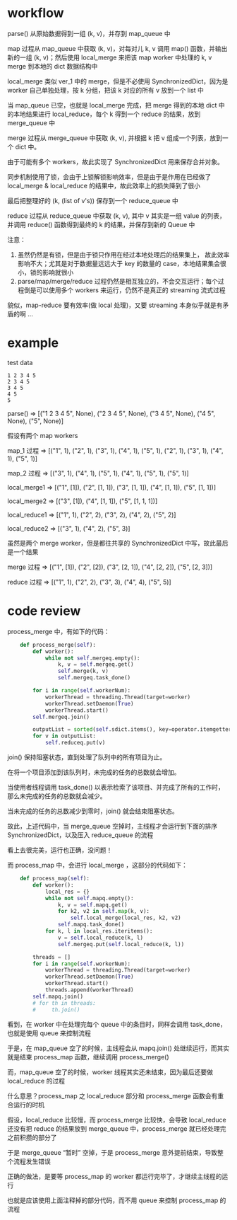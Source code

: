 workflow
=========
parse() 从原始数据得到一组 (k, v)，并存到 map_queue 中

map 过程从 map_queue 中获取 (k, v)，对每对儿 k, v 调用 map() 函数，并输出新的一组 (k, v)；然后使用 local_merge 来把该 map worker 中处理的 k, v merge 到本地的 dict 数据结构中

local_merge 类似 ver_1 中的 merge，但是不必使用 SynchronizedDict，因为是 worker 自己单独处理，按 k 分组，把该 k 对应的所有 v 放到一个 list 中

当 map_queue 已空，也就是 local_merge 完成，把 merge 得到的本地 dict 中的本地结果进行 local_reduce，每个 k 得到一个 reduce 的结果，放到 merge_queue 中

merge 过程从 merge_queue 中获取 (k, v), 并根据 k 把 v 组成一个列表，放到一个 dict 中。

由于可能有多个 workers，故此实现了 SynchronizedDict 用来保存合并对象。

同步机制使用了锁，会由于上锁解锁影响效率，但是由于是作用在已经做了 local_merge & local_reduce 的结果中，故此效率上的损失降到了很小

最后把整理好的 (k, (list of v's)) 保存到一个 reduce_queue 中

reduce 过程从 reduce_queue 中获取 (k, v), 其中 v 其实是一组 value 的列表，并调用 reduce() 函数得到最终的 k 的结果，并保存到新的 Queue 中

注意：

1. 虽然仍然是有锁，但是由于锁只作用在经过本地处理后的结果集上， 故此效率影响不大；尤其是对于数据量远远大于 key 的数量的 case，本地结果集会很小，锁的影响就很小
2. parse/map/merge/reduce 过程仍然是相互独立的，不会交互运行；每个过程倒是可以使用多个 workers 来运行，仍然不是真正的 streaming 流式过程

貌似，map-reduce 要有效率(做 local 处理)，又要 streaming 本身似乎就是有矛盾的啊 ...


example
=========
test data
```
1 2 3 4 5
2 3 4 5
3 4 5
4 5
5
```

parse() => [("1 2 3 4 5", None), ("2 3 4 5", None), ("3 4 5", None), ("4 5", None), ("5", None)]

假设有两个 map workers

map_1 过程 => [("1", 1), ("2", 1), ("3", 1), ("4", 1), ("5", 1), ("2", 1), ("3", 1), ("4", 1), ("5", 1)]

map_2 过程 => [("3", 1), ("4", 1), ("5", 1), ("4", 1), ("5", 1), ("5", 1)]

local_merge1 => [("1", [1]), ("2", [1, 1]), ("3", [1, 1]), ("4", [1, 1]), ("5", [1, 1])]

local_merge2 => [("3", [1]), ("4", [1, 1]), ("5", [1, 1, 1])]

local_reduce1 => [("1", 1), ("2", 2), ("3", 2), ("4", 2), ("5", 2)]

local_reduce2 => [("3", 1), ("4", 2), ("5", 3)]

虽然是两个 merge worker，但是都往共享的 SynchronizedDict 中写，故此最后是一个结果

merge 过程 => [("1", [1]), ("2", [2]), ("3", [2, 1]), ("4", [2, 2]), ("5", [2, 3])]

reduce 过程 => [("1", 1), ("2", 2), ("3", 3), ("4", 4), ("5", 5)]


code review
=============

process_merge 中，有如下的代码：
``` python
    def process_merge(self):
        def worker():
            while not self.mergeq.empty():
                k, v = self.mergeq.get()
                self.merge(k, v)
                self.mergeq.task_done()

        for i in range(self.workerNum):
            workerThread = threading.Thread(target=worker)
            workerThread.setDaemon(True)
            workerThread.start()
        self.mergeq.join()

        outputList = sorted(self.sdict.items(), key=operator.itemgetter(0))
        for v in outputList:
            self.reduceq.put(v)
```
join() 保持阻塞状态，直到处理了队列中的所有项目为止。

在将一个项目添加到该队列时，未完成的任务的总数就会增加。

当使用者线程调用 task_done() 以表示检索了该项目、并完成了所有的工作时，那么未完成的任务的总数就会减少。

当未完成的任务的总数减少到零时，join() 就会结束阻塞状态。

故此，上述代码中，当 merge_queue 空掉时，主线程才会运行到下面的排序 SynchronizedDict，以及压入 reduce_queue 的流程

看上去很完美，运行也正确，没问题！


而 process_map 中，会进行 local_merge ，这部分的代码如下：
``` python
    def process_map(self):
        def worker():
            local_res = {}
            while not self.mapq.empty():
                k, v = self.mapq.get()
                for k2, v2 in self.map(k, v):
                    self.local_merge(local_res, k2, v2)
                self.mapq.task_done()
            for k, l in local_res.iteritems():
                v = self.local_reduce(k, l)
                self.mergeq.put(self.local_reduce(k, l))

        threads = []
        for i in range(self.workerNum):
            workerThread = threading.Thread(target=worker)
            workerThread.setDaemon(True)
            workerThread.start()
            threads.append(workerThread)
        self.mapq.join()
        # for th in threads:
        #     th.join()
```
看到，在 worker 中在处理完每个 queue 中的条目时，同样会调用 task_done，也就是使用 queue 来控制流程

于是，在 map_queue 空了的时候，主线程会从 mapq.join() 处继续运行，而其实就是结束 process_map 函数，继续调用 process_merge()

而，map_queue 空了的时候，worker 线程其实还未结束，因为最后还要做 local_reduce 的过程

什么意思？process_map 之 local_reduce 部分和 process_merge 函数会有重合运行的时机

假设，local_reduce 比较慢，而 process_merge 比较快，会导致 local_reduce 还没有把 reduce 的结果放到 merge_queue 中，process_merge 就已经处理完之前积攒的部分了

于是 merge_queue “暂时” 空掉，于是 process_merge 意外提前结束，导致整个流程发生错误

正确的做法，是要等 process_map 的 worker 都运行完毕了，才继续主线程的运行

也就是应该使用上面注释掉的部分代码，而不用 queue 来控制 process_map 的流程
